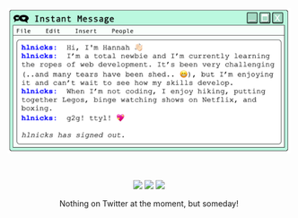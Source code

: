 <p align="center">
  <img src="https://github.com/hlnicks/hlnicks/blob/main/bio.png?raw=true">
</p>
&nbsp;
<p align="center">
  <a href="mailto: hlnicks6692@gmail.com"><img src="https://img.shields.io/badge/Gmail-D14836?style=for-the-badge&logo=gmail&logoColor=white"><a>
  <a href="https://www.linkedin.com/in/hannahlnicks/"><img src="https://img.shields.io/badge/linkedin-%230077B5.svg?style=for-the-badge&logo=linkedin&logoColor=white"></a>
  <a href="https://www.twitter.com"><img src="https://img.shields.io/badge/Twitter-%231DA1F2.svg?style=for-the-badge&logo=Twitter&logoColor=white"></a>
 <p>
<p align="center">
Nothing on Twitter at the moment, but someday!
</p>


